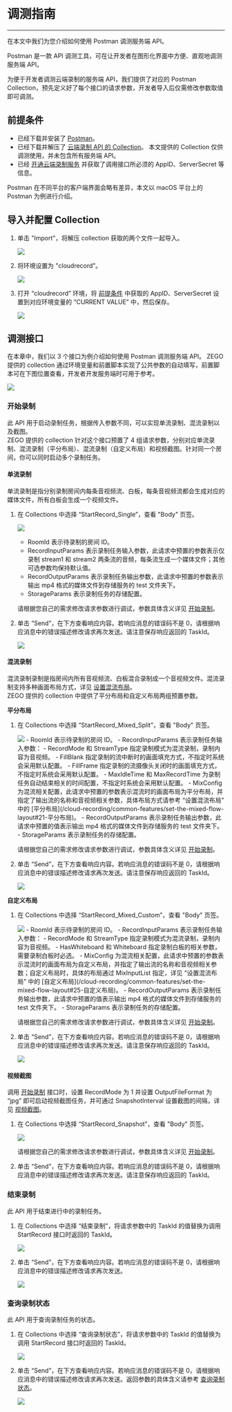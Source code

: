 

# 调测指南

- - -
在本文中我们为您介绍如何使用 Postman 调测服务端 API。

Postman 是一款 API 调测工具，可在让开发者在图形化界面中方便、直观地调测服务端 API。

为便于开发者调测云端录制的服务端 API，我们提供了对应的 Postman Collection，预先定义好了每个接口的请求参数，开发者导入后仅需修改参数取值即可调测。

## 前提条件

- 已经下载并安装了 [Postman](https://www.postman.com/downloads/)。
- 已经下载并解压了 [云端录制 API 的 Collection](https://docservice-storage.zego.im/cloudrecord/cloudrecord_postman_collection.zip)。
    <Note title="说明">本文提供的 Collection 仅供调测使用，并未包含所有服务端 API。</Note>
- 已经 [开通云端录制服务](https://doc-zh.zego.im/article/5682#2) 并获取了调用接口所必须的 AppID、ServerSecret 等信息。  

<Warning title="注意"> 
Postman 在不同平台的客户端界面会略有差异，本文以 macOS 平台上的 Postman 为例进行介绍。
</Warning>

## 导入并配置 Collection 

1. 单击 "Import"，将解压 collection 获取的两个文件一起导入。

    <Frame width="512" height="auto" caption=""><img src="https://doc-media.zego.im/sdk-doc/Pics/CloudRecording/postman/imoprt.png" /></Frame>

2. 将环境设置为 "cloudrecord"。

    <Frame width="512" height="auto" caption=""><img src="https://doc-media.zego.im/sdk-doc/Pics/CloudRecording/postman/set_env.png" /></Frame>

3. 打开 “cloudrecord” 环境，将 [前提条件](#前提条件) 中获取的 AppID、ServerSecret 设置到对应环境变量的 “CURRENT VALUE” 中，然后保存。

    <Frame width="512" height="auto" caption=""><img src="https://doc-media.zego.im/sdk-doc/Pics/CloudRecording/postman/set_env_value.png" /></Frame>

## 调测接口

在本章中，我们以 3 个接口为例介绍如何使用 Postman 调测服务端 API。
<Note title="说明">
ZEGO 提供的 collection 通过环境变量和前置脚本实现了公共参数的自动填写，前置脚本可在下图位置查看，开发者开发服务端时可用于参考。
</Note>

<Frame width="512" height="auto" caption=""><img src="https://doc-media.zego.im/sdk-doc/Pics/CloudRecording/postman/prescript.png" /></Frame>

### 开始录制

此 API 用于启动录制任务，根据传入参数不同，可以实现单流录制、混流录制以及截图。  
ZEGO 提供的 collection 针对这个接口预置了 4 组请求参数，分别对应单流录制、混流录制（平分布局）、混流录制（自定义布局）和视频截图。针对同一个房间，你可以同时启动多个录制任务。

#### 单流录制

单流录制是指分别录制房间内每条音视频流、白板，每条音视频流都会生成对应的媒体文件，所有白板会生成一个视频文件。

1. 在 Collections 中选择 “StartRecord_Single”，查看 "Body" 页签。

    <Frame width="512" height="auto" caption=""><img src="https://doc-media.zego.im/sdk-doc/Pics/CloudRecording/postman/StartRecord_Single.png" /></Frame>

    <Note title="说明">

    - RoomId 表示待录制的房间 ID。
    - RecordInputParams 表示录制任务输入参数，此请求中预置的参数表示仅录制 stream1 和 stream2 两条流的音频，每条流生成一个媒体文件；其他可选参数均保持默认值。
    - RecordOutputParams 表示录制任务输出参数，此请求中预置的参数表示输出 mp4 格式的媒体文件到存储服务的 test 文件夹下。
    - StorageParams 表示录制任务的存储配置。

    </Note>

    请根据您自己的需求修改请求参数进行调试，参数具体含义详见 [开始录制](/cloud-recording-server/start)。
    
2. 单击 “Send”，在下方查看响应内容。若响应消息的错误码不是 0，请根据响应消息中的错误描述修改请求再次发送。请注意保存响应返回的 TaskId。

    <Frame width="512" height="auto" caption=""><img src="https://doc-media.zego.im/sdk-doc/Pics/CloudRecording/postman/StartRecord_Rsp.png" /></Frame>

#### 混流录制

混流录制录制是指房间内所有音视频流、白板混合录制成一个音视频文件。混流录制支持多种画面布局方式，详见 [设置混流布局](/cloud-recording/common-features/set-the-mixed-flow-layout)。  
ZEGO 提供的 collection 中提供了平分布局和自定义布局两组预置参数。

**平分布局**

1. 在 Collections 中选择 “StartRecord_Mixed_Split”，查看 "Body" 页签。

    <Frame width="512" height="auto" caption=""><img src="https://doc-media.zego.im/sdk-doc/Pics/CloudRecording/postman/StartRecord_Mixed_Split.png" /></Frame>

    <Note title="说明">
    - RoomId 表示待录制的房间 ID。
    - RecordInputParams 表示录制任务输入参数：
    - RecordMode 和 StreamType 指定录制模式为混流录制，录制内容为音视频。
    - FillBlank 指定录制的流中断时的画面填充方式，不指定时系统会采用默认配置。
    - FillFrame 指定录制的流摄像头关闭时的画面填充方式，不指定时系统会采用默认配置。
    - MaxIdleTime 和 MaxRecordTime 为录制任务自动结束相关的时间配置，不指定时系统会采用默认配置。
    - MixConfig 为混流相关配置，此请求中预置的参数表示混流时的画面布局为平分布局，并指定了输出流的名称和音视频相关参数，具体布局方式请参考 “设置混流布局” 中的 [平分布局](/cloud-recording/common-features/set-the-mixed-flow-layout#21-平分布局)。
    - RecordOutputParams 表示录制任务输出参数，此请求中预置的值表示输出 mp4 格式的媒体文件到存储服务的 test 文件夹下。
    - StorageParams 表示录制任务的存储配置。  
    </Note>

    请根据您自己的需求修改请求参数进行调试，参数具体含义详见 [开始录制](/cloud-recording-server/start)。

2. 单击 “Send”，在下方查看响应内容。若响应消息的错误码不是 0，请根据响应消息中的错误描述修改请求再次发送。请注意保存响应返回的 TaskId。

    <Frame width="512" height="auto" caption=""><img src="https://doc-media.zego.im/sdk-doc/Pics/CloudRecording/postman/StartRecord_Rsp.png" /></Frame>

**自定义布局**

1. 在 Collections 中选择 “StartRecord_Mixed_Custom”，查看 "Body" 页签。

    <Frame width="512" height="auto" caption=""><img src="https://doc-media.zego.im/sdk-doc/Pics/CloudRecording/postman/StartRecord_Mixed_Custom.png" /></Frame>

    <Note title="说明">
    - RoomId 表示待录制的房间 ID。
    - RecordInputParams 表示录制任务输入参数：
        - RecordMode 和 StreamType 指定录制模式为混流录制，录制内容为音视频。
        - HasWhiteboard 和 Whiteboard 指定录制白板的相关参数，需要录制白板时必选。
        - MixConfig 为混流相关配置，此请求中预置的参数表示混流时的画面布局为自定义布局，并指定了输出流的名称和音视频相关参数；自定义布局时，具体的布局通过 MixInputList 指定，详见 “设置混流布局” 中的 [自定义布局](/cloud-recording/common-features/set-the-mixed-flow-layout#25-自定义布局)。
    - RecordOutputParams 表示录制任务输出参数，此请求中预置的值表示输出 mp4 格式的媒体文件到存储服务的 test 文件夹下。
    - StorageParams 表示录制任务的存储配置。
    </Note>

    请根据您自己的需求修改请求参数进行调试，参数具体含义详见 [开始录制](/cloud-recording-server/start)。

2. 单击 “Send”，在下方查看响应内容。若响应消息的错误码不是 0，请根据响应消息中的错误描述修改请求再次发送。请注意保存响应返回的 TaskId。

    <Frame width="512" height="auto" caption=""><img src="https://doc-media.zego.im/sdk-doc/Pics/CloudRecording/postman/StartRecord_Rsp.png" /></Frame>

#### 视频截图

调用 [开始录制](/cloud-recording-server/start) 接口时，设置 RecordMode 为 1 并设置 OutputFileFormat 为 “jpg” 即可启动视频截图任务，并可通过 SnapshotInterval 设置截图的间隔，详见 [视频截图](/cloud-recording/common-features/video-screenshot)。

1. 在 Collections 中选择 “StartRecord_Snapshot”，查看 "Body" 页签。

    <Frame width="512" height="auto" caption=""><img src="https://doc-media.zego.im/sdk-doc/Pics/CloudRecording/postman/StartRecord_Snapshot.png" /></Frame>

    请根据您自己的需求修改请求参数进行调试，参数具体含义详见 [开始录制](/cloud-recording-server/start)。

2. 单击 “Send”，在下方查看响应内容。若响应消息的错误码不是 0，请根据响应消息中的错误描述修改请求再次发送。请注意保存响应返回的 TaskId。

### 结束录制

此 API 用于结束进行中的录制任务。

1. 在 Collections 中选择 “结束录制”，将请求参数中的 TaskId 的值替换为调用 StartRecord 接口时返回的 TaskId。
    
    <Frame width="512" height="auto" caption=""><img src="https://doc-media.zego.im/sdk-doc/Pics/CloudRecording/postman/StopRecord.png" /></Frame>

2. 单击 “Send”，在下方查看响应内容。若响应消息的错误码不是 0，请根据响应消息中的错误描述修改请求再次发送。

    <Frame width="512" height="auto" caption=""><img src="https://doc-media.zego.im/sdk-doc/Pics/CloudRecording/postman/StopRecordRsp.png" /></Frame>

### 查询录制状态

此 API 用于查询录制任务的状态。

1. 在 Collections 中选择 “查询录制状态”，将请求参数中的 TaskId 的值替换为调用 StartRecord 接口时返回的 TaskId。
    
    <Frame width="512" height="auto" caption=""><img src="https://doc-media.zego.im/sdk-doc/Pics/CloudRecording/postman/DescribeRecordStatus.png" /></Frame>

2. 单击 “Send”，在下方查看响应内容。若响应消息的错误码不是 0，请根据响应消息中的错误描述修改请求再次发送。返回参数的具体含义请参考 [查询录制状态](/cloud-recording-server/query)。

    <Frame width="512" height="auto" caption=""><img src="https://doc-media.zego.im/sdk-doc/Pics/CloudRecording/postman/DescribeRecordStatusRsp.png" /></Frame>
